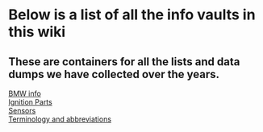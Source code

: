 # Below is a list of all the info vaults in this wiki
## These are containers for all the lists and data dumps we have collected over the years.

[BMW info](Vault_BWM_Info.md)  
[Ignition Parts](Vault_Of_Ignition_Parts.md)  
[Sensors](Vault_Of_Sensors.md)  
[Terminology and abbreviations](Vault_Of_Terminology.md)  
